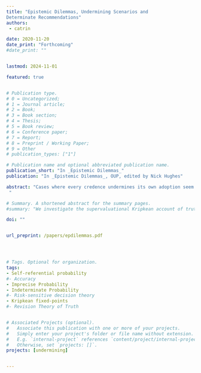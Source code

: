 ```yaml
---
title: "Epistemic Dilemmas, Undermining Scenarios and
Determinate Recommendations"
authors:
 - catrin

date: 2020-11-20
date_print: "Forthcoming"
#date_print: ""


lastmod: 2024-11-01

featured: true


# Publication type.
# 0 = Uncategorized;
# 1 = Journal article;
# 2 = Book;
# 3 = Book section;
# 4 = Thesis;
# 5 = Book review;
# 6 = Conference paper;
# 7 = Report;
# 8 = Preprint / Working Paper;
# 9 = Other
# publication_types: ["1"]

# Publication name and optional abbreviated publication name.
publication_short: "In _Epistemic Dilemmas_"
publication: "In _Epistemic Dilemmas_, OUP, edited by Nick Hughes"

abstract: "Cases where every credence undermines its own adoption seem to lead to epistemic dilemmas. We move to considering indeterminate credences and look at what is determinately recommended of you. By doing this, we propose that the epistemic dilemmas are avoided.
 "

# Summary. A shortened abstract for the summary pages.
#summary: "We investigate the supervaluational Kripkean account of truth and show how it can apply to finding rational indeterminate credences in undermining scenarios."

doi: ""


url_preprint: /papers/epdilemmas.pdf




# Tags. Optional for organization.
tags:
- Self-referential probability
#- Accuracy
- Imprecise Probability
- Indeterminate Probability
#- Risk-sensitive decision theory
- Kripkean fixed-points
#- Revision Theory of Truth


# Associated Projects (optional).
#   Associate this publication with one or more of your projects.
#   Simply enter your project's folder or file name without extension.
#   E.g. `internal-project` references `content/project/internal-project/index.md`.
#   Otherwise, set `projects: []`.
projects: [undermining]


---
```

